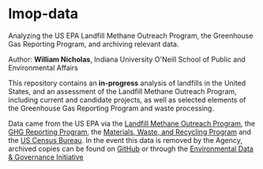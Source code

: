 # lmop-data
Analyzing the US EPA Landfill Methane Outreach Program, the Greenhouse Gas Reporting Program, and archiving relevant data.

Author: **William Nicholas**, Indiana University O'Neill School of Public and Environmental Affairs

This repository contains an **in-progress** analysis of landfills in the United States, and an assessment of the Landfill Methane Outreach Program, including current and candidate projects, as well as selected elements of the Greenhouse Gas Reporting Program and waste processing.

Data came from the US EPA via the [Landfill Methane Outreach Program](https://www.epa.gov/lmop/project-and-landfill-data-state), the [GHG Reporting Program](https://www.epa.gov/ghgreporting/ghg-reporting-program-data-sets), the [Materials, Waste, and Recycling Program](https://www.epa.gov/facts-and-figures-about-materials-waste-and-recycling/advancing-sustainable-materials-management) and the [US Census Bureau](https://www.census.gov/data/tables/time-series/demo/popest/2010s-total-cities-and-towns.html#tables). In the event this data is removed by the Agency, archived copies can be found on [GitHub](https://www.github.com/wiljnich/lmop-data) or through the [Environmental Data & Governance Initiative](https://envirodatagov.org/archiving/)
